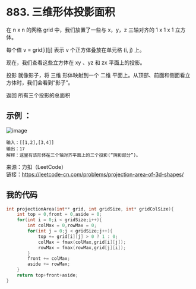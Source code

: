 # 883. 三维形体投影面积
在 n x n 的网格 grid 中，我们放置了一些与 x，y，z 三轴对齐的 1 x 1 x 1 立方体。

每个值 v = grid[i][j] 表示 v 个正方体叠放在单元格 (i, j) 上。

现在，我们查看这些立方体在 xy 、yz 和 zx 平面上的投影。

投影 就像影子，将 三维 形体映射到一个 二维 平面上。从顶部、前面和侧面看立方体时，我们会看到“影子”。

返回 所有三个投影的总面积 
## 示例 ：
![image](https://user-images.githubusercontent.com/39286292/165242921-3498f9d1-1936-49f5-9fdf-ce46b26ceb4b.png)

```
输入：[[1,2],[3,4]]
输出：17
解释：这里有该形体在三个轴对齐平面上的三个投影(“阴影部分”)。
```

来源：力扣（LeetCode）  
链接：https://leetcode-cn.com/problems/projection-area-of-3d-shapes/
## 我的代码
```C
int projectionArea(int** grid, int gridSize, int* gridColSize){
    int top = 0,front = 0,aside = 0;
    for(int i = 0;i < gridSize;i++){
        int colMax = 0,rowMax = 0;
        for(int j = 0;j < gridSize;j++){
            top += grid[i][j] > 0 ? 1 : 0;
            colMax = fmax(colMax,grid[i][j]);
            rowMax = fmax(rowMax,grid[j][i]);
        }
        front += colMax;
        aside += rowMax;
    }
    return top+front+aside;
}
```
  

